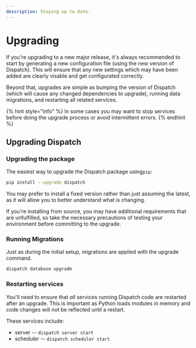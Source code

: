 ```yaml
---
description: Staying up to date.
---
```


# Upgrading

If you're upgrading to a new major release, it's always recommended to start by generating a new configuration file \(using the new version of Dispatch\). This will ensure that any new settings which may have been added are clearly visable and get configurated correctly.

Beyond that, upgrades are simple as bumping the version of Dispatch \(which will cause any changed dependencies to upgrade\), running data migrations, and restarting all related services.

{% hint style="info" %}
In some cases you may want to stop services before doing the upgrade process or avoid intermittent errors.
{% endhint %}

## Upgrading Dispatch

### Upgrading the package

The easiest way to upgrade the Dispatch package using`pip`:

```bash
pip install --upgrade dispatch
```

You may prefer to install a fixed version rather than just assuming the latest, as it will allow you to better understand what is changing.

If you're installing from source, you may have additional requirements that are unfulfilled, so take the necessary precautions of testing your environment before committing to the upgrade.

### Running Migrations

Just as during the initial setup, migrations are applied with the upgrade command.

```bash
dispatch database upgrade
```

### Restarting services

You'll need to ensure that _all_ services running Dispatch code are restarted after an upgrade. This is important as Python loads modules in memory and code changes will not be reflected until a restart.

These services include:

* server -- `dispatch server start`
* scheduler -- `dispatch scheduler start`

